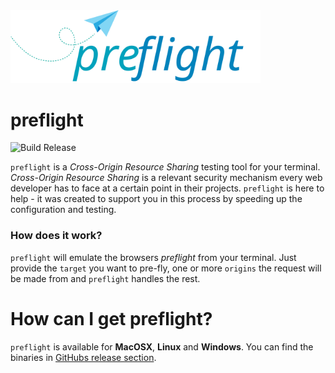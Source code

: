 <img src="https://raw.githubusercontent.com/sullrich84/preflight/master/assets/logo.svg?sanitize=true" width="400">

# preflight

![Build Release](https://github.com/sullrich84/preflight/workflows/Build%20Release/badge.svg)

`preflight` is a *Cross-Origin Resource Sharing* testing tool for your terminal. 
*Cross-Origin Resource Sharing* is a relevant security mechanism every web 
developer has to face at a certain point in their projects. `preflight` is here 
to help - it was created to support you in this process by speeding up the 
configuration and testing.

### How does it work?

`preflight` will emulate the browsers *preflight* from your terminal. Just 
provide the `target` you want to pre-fly, one or more `origins` the request will 
be made from and `preflight` handles the rest.  

# How can I get preflight?

`preflight` is available for **MacOSX**, **Linux** and **Windows**. You can find 
the binaries in [GitHubs release section](https://github.com/sullrich84/preflight/releases).

